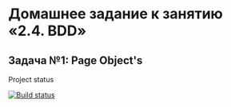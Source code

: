 # Домашнее задание к занятию «2.4. BDD»

## Задача №1: Page Object's

Project status

[![Build status](https://ci.appveyor.com/api/projects/status/m50p9pgnqqbv3502/branch/main?svg=true)](https://ci.appveyor.com/project/Akir800/bdd-page-object/branch/main)